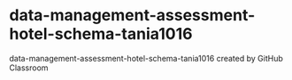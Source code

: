 # data-management-assessment-hotel-schema-tania1016
data-management-assessment-hotel-schema-tania1016 created by GitHub Classroom
